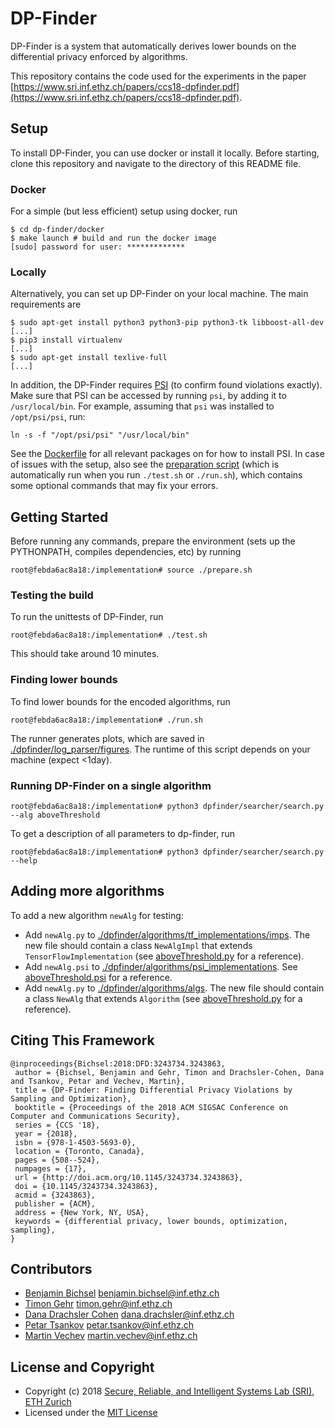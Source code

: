 # DP-Finder

DP-Finder is a system that automatically derives lower bounds on the differential privacy enforced
by algorithms.

This repository contains the code used for the experiments in the paper [https://www.sri.inf.ethz.ch/papers/ccs18-dpfinder.pdf](https://www.sri.inf.ethz.ch/papers/ccs18-dpfinder.pdf).

## Setup

To install DP-Finder, you can use docker or install it locally. Before starting, clone this repository and navigate to the directory of this README file.

### Docker

For a simple (but less efficient) setup using docker, run

```shell
$ cd dp-finder/docker
$ make launch # build and run the docker image
[sudo] password for user: *************
```

### Locally

Alternatively, you can set up DP-Finder on your local machine.
The main requirements are

```shell
$ sudo apt-get install python3 python3-pip python3-tk libboost-all-dev
[...]
$ pip3 install virtualenv
[...]
$ sudo apt-get install texlive-full
[...]
```

In addition, the DP-Finder requires [PSI](https://github.com/eth-sri/psi) (to
confirm found violations exactly). Make sure that PSI can be accessed by running
`psi`, by adding it to `/usr/local/bin`. For example, assuming that `psi` was
installed to `/opt/psi/psi`, run:

```shell
ln -s -f "/opt/psi/psi" "/usr/local/bin"
```

See the [Dockerfile](./docker/Dockerfile) for all relevant packages on for how to install PSI.
In case of issues with the setup, also see the [preparation script](./prepare.sh) (which is automatically run when you run `./test.sh` or `./run.sh`), which contains some optional commands that may fix your errors.

## Getting Started

Before running any commands, prepare the environment (sets up the PYTHONPATH, compiles dependencies, etc) by running

```shell
root@febda6ac8a18:/implementation# source ./prepare.sh
```

### Testing the build

To run the unittests of DP-Finder, run

```shell
root@febda6ac8a18:/implementation# ./test.sh
```

This should take around 10 minutes.

### Finding lower bounds

To find lower bounds for the encoded algorithms, run

```shell
root@febda6ac8a18:/implementation# ./run.sh
```

The runner generates plots, which are saved in [./dpfinder/log_parser/figures](./dpfinder/log_parser/figures).
The runtime of this script depends on your machine (expect <1day).

### Running DP-Finder on a single algorithm

```shell
root@febda6ac8a18:/implementation# python3 dpfinder/searcher/search.py --alg aboveThreshold
```

To get a description of all parameters to dp-finder, run

````shell
root@febda6ac8a18:/implementation# python3 dpfinder/searcher/search.py --help
````

## Adding more algorithms

To add a new algorithm `newAlg` for testing:

- Add `newAlg.py` to [./dpfinder/algorithms/tf_implementations/imps](./dpfinder/algorithms/tf_implementations/imps). The new file should contain a class `NewAlgImpl` that extends `TensorFlowImplementation` (see [aboveThreshold.py](./dpfinder/algorithms/tf_implementations/imps/aboveThreshold.py) for a reference).
- Add `newAlg.psi` to [./dpfinder/algorithms/psi_implementations](./dpfinder/algorithms/psi_implementations). See [aboveThreshold.psi](./dpfinder/algorithms/psi_implementations/aboveThreshold.psi) for a reference.
- Add `newAlg.py` to [./dpfinder/algorithms/algs](./dpfinder/algorithms/algs). The new file should contain a class `NewAlg` that extends `Algorithm` (see [aboveThreshold.py](./dpfinder/algorithms/algs/aboveThreshold.py) for a reference).

## Citing This Framework

```
@inproceedings{Bichsel:2018:DFD:3243734.3243863,
 author = {Bichsel, Benjamin and Gehr, Timon and Drachsler-Cohen, Dana and Tsankov, Petar and Vechev, Martin},
 title = {DP-Finder: Finding Differential Privacy Violations by Sampling and Optimization},
 booktitle = {Proceedings of the 2018 ACM SIGSAC Conference on Computer and Communications Security},
 series = {CCS '18},
 year = {2018},
 isbn = {978-1-4503-5693-0},
 location = {Toronto, Canada},
 pages = {508--524},
 numpages = {17},
 url = {http://doi.acm.org/10.1145/3243734.3243863},
 doi = {10.1145/3243734.3243863},
 acmid = {3243863},
 publisher = {ACM},
 address = {New York, NY, USA},
 keywords = {differential privacy, lower bounds, optimization, sampling},
} 
```

## Contributors

- [Benjamin Bichsel](https://www.sri.inf.ethz.ch/people/benjamin) benjamin.bichsel@inf.ethz.ch
- [Timon Gehr](https://www.sri.inf.ethz.ch/people/timon) timon.gehr@inf.ethz.ch
- [Dana Drachsler Cohen](https://www.sri.inf.ethz.ch/people/dana) dana.drachsler@inf.ethz.ch
- [Petar Tsankov](http://www.ptsankov.com/) petar.tsankov@inf.ethz.ch
- [Martin Vechev](https://www.sri.inf.ethz.ch/people/martin) martin.vechev@inf.ethz.ch

## License and Copyright

- Copyright (c) 2018 [Secure, Reliable, and Intelligent Systems Lab (SRI), ETH Zurich](https://www.sri.inf.ethz.ch/)
- Licensed under the [MIT License](https://opensource.org/licenses/MIT)
